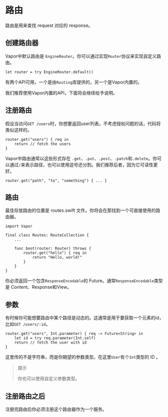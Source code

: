 # 路由

路由是用来查找 request 对应的 response。

## 创建路由器

Vapor中默认路由是 ```EngineRouter```。你可以通过实现```Router```协议来实现自定义路由。

```
let router = try EngineRouter.default()
```

有两个API可用，一个是由```Routing```库提供的，另一个是Vapor内置的。

我们推荐使用Vapor内置的API，下面将会继续给予说明。

## 注册路由

假设当访问```GET /users```时，你想要返回user列表。不考虑授权问题的话，代码将类似这样的。

```
router.get("users") { req in
    return // fetch the users
}
```

Vapor中路由通常以这些形式存在 ```.get```、```.put```、```.post```、```.patch```和```.delete```。你可以通过```/```来表示路径，也可以使用逗号还分割。我们推荐后者，因为它可读性更好。

```
router.get("path", "to", "something") { ... }
```

## 路由

最佳存放路由的位置是 routes.swift 文件。你将会在那找到一个可直接使用的路由器。

```
import Vapor

final class Routes: RouteCollection {
    ...

    func boot(router: Router) throws {
        router.get("hello") { req in
            return "Hello, world!"
        }
    }
}
```

你必须返回一个包含```ResponseEncodable```的 Future。通常```ResponseEncodable```类型是 Content、Response和View。

## 参数

有时候你可能想要路由中某个路径是动态的。这通常是用于要获取一个元素的id，比如```GET /users/:id```。

```
router.get("users", Int.parameter) { req -> Future<String> in
    let id = try req.parameter(Int.self)
    return // fetch the user with id
}
```

这里传的不是字符串，而是你期望的参数类型。在这里```User```有个```Int```类型的 ID 。

> 提示
> 
> 你也可以使用自定义参数类型。

## 注册路由之后

注册完路由后你必须注册这个路由器作为一个服务。
